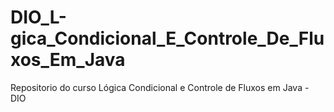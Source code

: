 # DIO_L-gica_Condicional_E_Controle_De_Fluxos_Em_Java
Repositorio do curso Lógica Condicional e Controle de Fluxos em Java - DIO
